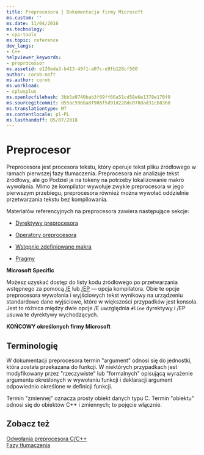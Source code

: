 ```yaml
---
title: Preprocesora | Dokumentacja firmy Microsoft
ms.custom: ''
ms.date: 11/04/2016
ms.technology:
- cpp-tools
ms.topic: reference
dev_langs:
- C++
helpviewer_keywords:
- preprocessor
ms.assetid: e120eda3-b413-49f1-a07c-e9fb128cf500
author: corob-msft
ms.author: corob
ms.workload:
- cplusplus
ms.openlocfilehash: 3bb5a9740bab3f69ff66a51cd58e6e1378e178f0
ms.sourcegitcommit: d55ac596ba8f908f5d91d228dc070dad31cb8360
ms.translationtype: MT
ms.contentlocale: pl-PL
ms.lasthandoff: 05/07/2018
---
```

# <a name="preprocessor"></a>Preprocesor
Preprocesora jest procesora tekstu, który operuje tekst pliku źródłowego w ramach pierwszej fazy tłumaczenia. Preprocesora nie analizuje tekst źródłowy, ale go Podziel je na tokeny na potrzeby lokalizowanie makro wywołania. Mimo że kompilator wywołuje zwykle preprocesora w jego pierwszym przebiegu, preprocesora również można wywołać oddzielnie przetwarzania tekstu bez kompilowania.  
  
 Materiałów referencyjnych na preprocesora zawiera następujące sekcje:  
  
-   [Dyrektywy preprocesora](../preprocessor/preprocessor-directives.md)  
  
-   [Operatory preprocesora](../preprocessor/preprocessor-operators.md)  
  
-   [Wstępnie zdefiniowane makra](../preprocessor/predefined-macros.md)  
  
-   [Pragmy](../preprocessor/pragma-directives-and-the-pragma-keyword.md)  
  
 **Microsoft Specific**  
  
 Możesz uzyskać dostęp do listy kodu źródłowego po przetwarzania wstępnego za pomocą [/E](../build/reference/e-preprocess-to-stdout.md) lub [/EP](../build/reference/ep-preprocess-to-stdout-without-hash-line-directives.md) — opcja kompilatora. Obie te opcje preprocesora wywołania i wyjściowych tekst wynikowy na urządzeniu standardowe dane wyjściowe, które w większości przypadków jest konsola. Jest to różnica między dwie opcje /E uwzględnia `#line` dyrektywy i /EP usuwa te dyrektywy wychodzących.  
  
 **KOŃCOWY określonych firmy Microsoft**  
  
##  <a name="_predir_special_terminology"></a> Terminologię  
 W dokumentacji preprocesora termin "argument" odnosi się do jednostki, która została przekazana do funkcji. W niektórych przypadkach jest modyfikowany przez "rzeczywiste" lub "formalnych" opisującą wyrażenie argumentu określonych w wywołaniu funkcji i deklaracji argument odpowiednio określone w definicji funkcji.  
  
 Termin "zmiennej" oznacza prosty obiekt danych typu C. Termin "obiektu" odnosi się do obiektów C++ i zmiennych; to pojęcie włącznie.  
  
## <a name="see-also"></a>Zobacz też  
 [Odwołania preprocesora C/C++](../preprocessor/c-cpp-preprocessor-reference.md)   
 [Fazy tłumaczenia](../preprocessor/phases-of-translation.md)